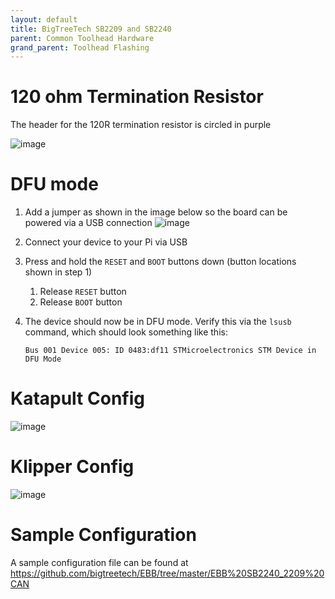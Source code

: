 ```yaml
---
layout: default 
title: BigTreeTech SB2209 and SB2240
parent: Common Toolhead Hardware
grand_parent: Toolhead Flashing
---
```


# 120 ohm Termination Resistor

The header for the 120R termination resistor is circled in purple

![image](https://github.com/Esoterical/voron_canbus/assets/124253477/2eddc105-c64f-4d00-9b8d-6f0ba0c23a82)


# DFU mode
1.  Add a jumper as shown in the image below so the board can be powered via a USB connection
    ![image](https://user-images.githubusercontent.com/124253477/226155311-c90b3571-72db-4f77-8b35-5e825cba9937.png)

2. Connect your device to your Pi via USB
3. Press and hold the `RESET` and `BOOT` buttons down (button locations shown in step 1)
    1. Release `RESET` button
    2. Release `BOOT` button
4. The device should now be in DFU mode. Verify this via the `lsusb` command, which should look something like this:
    ```
    Bus 001 Device 005: ID 0483:df11 STMicroelectronics STM Device in DFU Mode
    ```

# Katapult Config

![image](https://user-images.githubusercontent.com/124253477/228764307-36da2c3a-393d-43d9-b370-4eb31d231c27.png)


# Klipper Config

![image](https://user-images.githubusercontent.com/124253477/221349102-cd2f4060-9c29-44aa-b722-9883262b2fc3.png)

# Sample Configuration

A sample configuration file can be found at https://github.com/bigtreetech/EBB/tree/master/EBB%20SB2240_2209%20CAN
